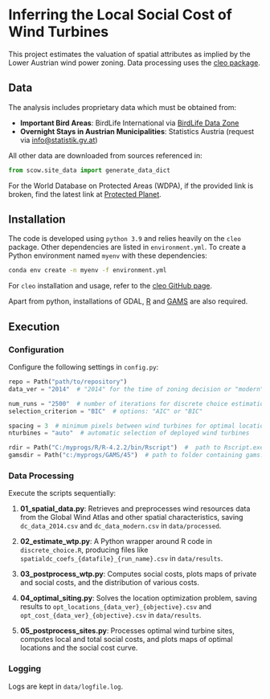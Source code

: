# Inferring the Local Social Cost of Wind Turbines

This project estimates the valuation of spatial attributes as implied by the Lower Austrian wind power zoning. Data processing uses the [cleo package](https://github.com/sebwehrle/cleo).

## Data
The analysis includes proprietary data which must be obtained from:
- **Important Bird Areas**: BirdLife International via [BirdLife Data Zone](https://datazone.birdlife.org/site/requestgis)
- **Overnight Stays in Austrian Municipalities**: Statistics Austria (request via [info@statistik.gv.at](mailto:info@statistik.gv.at))

All other data are downloaded from sources referenced in:
```python
from scow.site_data import generate_data_dict
```

For the World Database on Protected Areas (WDPA), if the provided link is broken, find the latest link at [Protected Planet](https://www.protectedplanet.net/country/AUT).

## Installation
The code is developed using `python 3.9` and relies heavily on the `cleo` package. Other dependencies are listed in `environment.yml`. To create a Python environment named `myenv` with these dependencies:
```bash
conda env create -n myenv -f environment.yml
```
For `cleo` installation and usage, refer to the [cleo GitHub page](https://github.com/sebwehrle/cleo).

Apart from python, installations of GDAL, [R](https://www.r-project.org/)  and [GAMS](https://www.gams.com/) are also required.

## Execution
### Configuration
Configure the following settings in `config.py`:
```python
repo = Path("path/to/repository")
data_ver = "2014"  # "2014" for the time of zoning decision or "modern" for current wind turbines

num_runs = "2500"  # number of iterations for discrete choice estimation
selection_criterion = "BIC"  # options: "AIC" or "BIC"

spacing = 3  # minimum pixels between wind turbines for optimal location
nturbines = "auto"  # automatic selection of deployed wind turbines

rdir = Path("C:/myprogs/R/R-4.2.2/bin/Rscript")  #  path to Rscript.exe (Windows)
gamsdir = Path("c:/myprogs/GAMS/45")  # path to folder containing gams.exe (Windows)
```

### Data Processing
Execute the scripts sequentially:

1. **01_spatial_data.py**: Retrieves and preprocesses wind resources data from the Global Wind Atlas and other spatial characteristics, saving `dc_data_2014.csv` and `dc_data_modern.csv` in `data/processed`.

2. **02_estimate_wtp.py**: A Python wrapper around R code in `discrete_choice.R`, producing files like `spatialdc_coefs_{datafile}_{run_name}.csv` in `data/results`.

3. **03_postprocess_wtp.py**: Computes social costs, plots maps of private and social costs, and the distribution of various costs.

4. **04_optimal_siting.py**: Solves the location optimization problem, saving results to `opt_locations_{data_ver}_{objective}.csv` and `opt_cost_{data_ver}_{objective}.csv` in `data/results`.

5. **05_postprocess_sites.py**: Processes optimal wind turbine sites, computes local and total social costs, and plots maps of optimal locations and the social cost curve.

### Logging
Logs are kept in `data/logfile.log`.